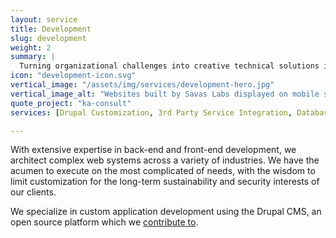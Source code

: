 ```yaml
---
layout: service
title: Development
slug: development
weight: 2
summary: |
  Turning organizational challenges into creative technical solutions is very rewarding to us. We employ an ever-expanding set of tools to fulfill our partners' constantly evolving needs.
icon: "development-icon.svg"
vertical_image: "/assets/img/services/development-hero.jpg"
vertical_image_alt: "Websites built by Savas Labs displayed on mobile screens"
quote_project: "ka-consult"
services: [Drupal Customization, 3rd Party Service Integration, Database Architecture, Data Migration, E-Commerce, Performance Optimization, Automated Testing, Hosting Consultation, Security & Best Practices Consultation]

---
```


With extensive expertise in back-end and front-end development, we architect complex web systems across a variety of industries. We have the acumen to execute on the most complicated of needs, with the wisdom to limit customization for the long-term sustainability and security interests of our clients.

We specialize in custom application development using the Drupal CMS, an open source platform which we [contribute to](https://www.drupal.org/savas-labs).